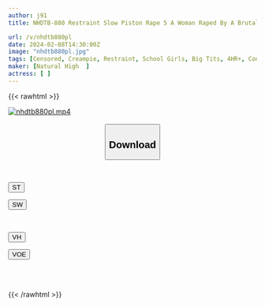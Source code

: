 ```yaml
---
author: j91
title: NHDTB-880 Restraint Slow Piston Rape 5 A Woman Raped By A Brutal Old Man Who Slowly Inserts His Dick And Enjoys The Reaction Until He Cums. Increased SP

url: /v/nhdtb880pl
date: 2024-02-08T14:30:00Z
image: "nhdtb880pl.jpg"
tags: [Censored, Creampie, Restraint, School Girls, Big Tits, 4HR+, Confinement	]
maker: [Natural High  ]
actress: [ ]
---
```



{{< rawhtml >}}

<div class="video" data-videoid="wr2bP48KoPtVJV">
    <a href="javascript:;">
        <img src="/v/nhdtb880pl/nhdtb880pl.jpg" width="WIDTH" height="HEIGHT" alt="nhdtb880pl.mp4" loading="lazy">
    </a>
</div>

<script type="text/javascript" src="https://j91.asia/asset/on-demand-st.js"></script>

<br>
  <link rel="stylesheet" href="https://j91.asia/asset/bs5.css">
  
  <center>
  <button class="btn btn-primary" type="button" data-bs-toggle="collapse" data-bs-target=".multi-collapse" aria-expanded="false" aria-controls="multiCollapseExample1 multiCollapseExample2"><h2>Download</h2></button></center>
</p>
<div class="row">
  <div class="col">
    <div class="collapse multi-collapse" id="multiCollapseExample1">
      <div class="card card-body">
	      	      <br>
<div class="buttons">  
<p><a href="https://streamtape.to/v/wr2bP48KoPtVJV" target="_blank"><button class="btn-hover color-3"><i class="fa fa-download"></i> ST</button></a></p>
<p><a href="https://cdnwish.com/h6zs9fi8d0gm" target="_blank"><button class="btn-hover color-2"><i class="fa fa-download"></i> SW</button></a></p></div>
    </div>
  </div>
</div>
  <div class="col">
    <div class="collapse multi-collapse" id="multiCollapseExample2">
      <div class="card card-body">
	      <br>
<div class="buttons">
<p><a href="https://vidhidepro.com/f/jn3c9ic9hk2p" target="_blank"><button class="btn-hover color-9"><i class="fa fa-download"></i> VH</button></a></p>
<p><a href="https://voe.sx/jswwngsysmk9"><button class="btn-hover color-8"><i class="fa fa-download"></i> VOE</button></a></p></div>
<br><br>
      </div>
    </div>
  </div>
</div>

{{< /rawhtml >}}